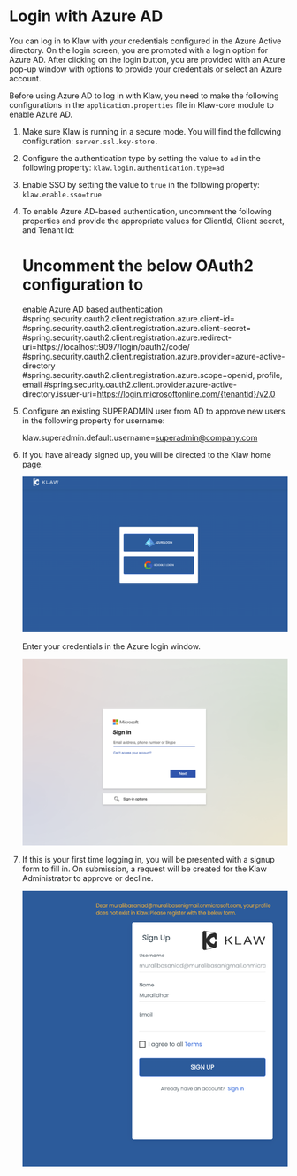 # Login with Azure AD

You can log in to Klaw with your credentials configured in the Azure
Active directory. On the login screen, you are prompted with a login
option for Azure AD. After clicking on the login button, you are
provided with an Azure pop-up window with options to provide your
credentials or select an Azure account.

Before using Azure AD to log in with Klaw, you need to make the
following configurations in the `application.properties` file in
Klaw-core module to enable Azure AD.

1. Make sure Klaw is running in a secure mode. You will find the
following configuration: `server.ssl.key-store.`

2. Configure the
authentication type by setting the value to `ad` in the following
property: `klaw.login.authentication.type=ad`

3. Enable SSO by setting the value to `true` in the following
property: `klaw.enable.sso=true`

4. To enable Azure AD-based authentication, uncomment the following
properties and provide the appropriate values for ClientId, Client
secret, and Tenant Id: 

    
    # Uncomment the below OAuth2 configuration to
    enable Azure AD based authentication
    #spring.security.oauth2.client.registration.azure.client-id=
    #spring.security.oauth2.client.registration.azure.client-secret=
    #spring.security.oauth2.client.registration.azure.redirect-uri=https://localhost:9097/login/oauth2/code/
    #spring.security.oauth2.client.registration.azure.provider=azure-active-directory
    #spring.security.oauth2.client.registration.azure.scope=openid, profile,
    email
    #spring.security.oauth2.client.provider.azure-active-directory.issuer-uri=https://login.microsoftonline.com/{tenantid}/v2.0
    

5. Configure an existing SUPERADMIN user from AD to approve new users
in the following property for username:

    klaw.superadmin.default.username=superadmin@company.com

6.  If you have already signed up, you will be directed to the Klaw home
    page.

    ![image](../../../static/images/authentication/OAuthLogin.png)

    Enter your credentials in the Azure login window.

    ![image](../../../static/images/authentication/AzureLogin.png)

7.  If this is your first time logging in, you will be presented with a
    signup form to fill in. On submission, a request will be created for
    the Klaw Administrator to approve or decline.

    ![image](../../../static/images/authentication/OAuthSignupForm.png)

